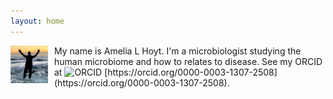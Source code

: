 ```yaml
---
layout: home
---
```

<img src="/img/ALH_Photo.jpg" alt="Amelia Hoyt" align="left" height="60" style="margin-right: 10px" />
My name is Amelia L Hoyt. I'm a microbiologist studying the human microbiome and how to relates to disease.
See my ORCID at <img src="https://orcid.org/sites/default/files/images/orcid_16x16(1).gif" alt="ORCID" />
[https://orcid.org/0000-0003-1307-2508](https://orcid.org/0000-0003-1307-2508).
